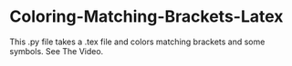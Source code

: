 # Coloring-Matching-Brackets-Latex
This .py file takes a .tex file and colors matching brackets and some symbols. See The Video.
